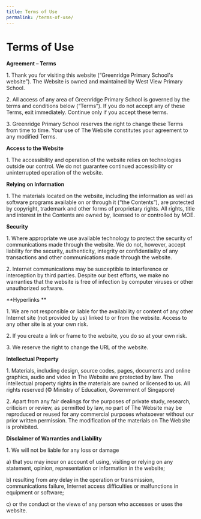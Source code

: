 ```yaml
---
title: Terms of Use
permalink: /terms-of-use/
---
```

# Terms of Use

**Agreement – Terms**

1\. Thank you for visiting this website (“Greenridge Primary School's website”). The Website is owned and maintained by West View Primary School.

2\. All access of any area of Greenridge Primary School is governed by the terms and conditions below (“Terms”). If you do not accept any of these Terms, exit immediately. Continue only if you accept these terms.

3\. Greenridge Primary School reserves the right to change these Terms from time to time. Your use of The Website constitutes your agreement to any modified Terms.
  
**Access to the Website**

1\. The accessibility and operation of the website relies on technologies outside our control. We do not guarantee continued accessibility or uninterrupted operation of the website.

**Relying on Information**

1\. The materials located on the website, including the information as well as software programs available on or through it (“the Contents”), are protected by copyright, trademark and other forms of proprietary rights. All rights, title and interest in the Contents are owned by, licensed to or controlled by MOE.

**Security**

1\. Where appropriate we use available technology to protect the security of communications made through the website. We do not, however, accept liability for the security, authenticity, integrity or confidentiality of any transactions and other communications made through the website.

2\. Internet communications may be susceptible to interference or interception by third parties. Despite our best efforts, we make no warranties that the website is free of infection by computer viruses or other unauthorized software.
  
**Hyperlinks ** 

1\. We are not responsible or liable for the availability or content of any other Internet site (not provided by us) linked to or from the website. Access to any other site is at your own risk.

2\. If you create a link or frame to the website, you do so at your own risk.

3\. We reserve the right to change the URL of the website.

**Intellectual Property**  

1\. Materials, including design, source codes, pages, documents and online graphics, audio and video in The Website are protected by law. The intellectual property rights in the materials are owned or licensed to us. All rights reserved (© Ministry of Education, Government of Singapore)

2\. Apart from any fair dealings for the purposes of private study, research, criticism or review, as permitted by law, no part of The Website may be reproduced or reused for any commercial purposes whatsoever without our prior written permission. The modification of the materials on The Website is prohibited.

**Disclaimer of Warranties and Liability**

1\. We will not be liable for any loss or damage

a) that you may incur on account of using, visiting or relying on any statement, opinion, representation or information in the website;

b) resulting from any delay in the operation or transmission, communications failure, Internet access difficulties or malfunctions in equipment or software;

c) or the conduct or the views of any person who accesses or uses the website.